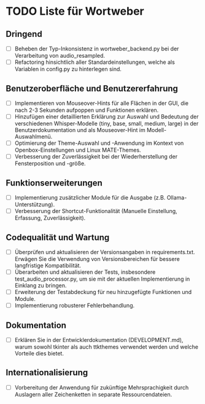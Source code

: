 # TODO Liste für Wortweber

## Dringend
- [ ] Beheben der Typ-Inkonsistenz in wortweber_backend.py bei der Verarbeitung von audio_resampled.
- [ ] Refactoring hinsichtlich aller Standardeinstellungen, welche als Variablen in config.py zu hinterlegen sind.

## Benutzeroberfläche und Benutzererfahrung
- [ ] Implementieren von Mouseover-Hints für alle Flächen in der GUI, die nach 2-3 Sekunden aufpoppen und Funktionen erklären.
- [ ] Hinzufügen einer detaillierten Erklärung zur Auswahl und Bedeutung der verschiedenen Whisper-Modelle (tiny, base, small, medium, large) in der Benutzerdokumentation und als Mouseover-Hint im Modell-Auswahlmenü.
- [ ] Optimierung der Theme-Auswahl und -Anwendung im Kontext von Openbox-Einstellungen und Linux MATE-Themes.
- [ ] Verbesserung der Zuverlässigkeit bei der Wiederherstellung der Fensterposition und -größe.

## Funktionserweiterungen
- [ ] Implementierung zusätzlicher Module für die Ausgabe (z.B. Ollama-Unterstützung).
- [ ] Verbesserung der Shortcut-Funktionalität (Manuelle Einstellung, Erfassung, Zuverlässigkeit).

## Codequalität und Wartung
- [ ] Überprüfen und aktualisieren der Versionsangaben in requirements.txt. Erwägen Sie die Verwendung von Versionsbereichen für bessere langfristige Kompatibilität.
- [ ] Überarbeiten und aktualisieren der Tests, insbesondere test_audio_processor.py, um sie mit der aktuellen Implementierung in Einklang zu bringen.
- [ ] Erweiterung der Testabdeckung für neu hinzugefügte Funktionen und Module.
- [ ] Implementierung robusterer Fehlerbehandlung.

## Dokumentation
- [ ] Erklären Sie in der Entwicklerdokumentation (DEVELOPMENT.md), warum sowohl tkinter als auch ttkthemes verwendet werden und welche Vorteile dies bietet.

## Internationalisierung
- [ ] Vorbereitung der Anwendung für zukünftige Mehrsprachigkeit durch Auslagern aller Zeichenketten in separate Ressourcendateien.
